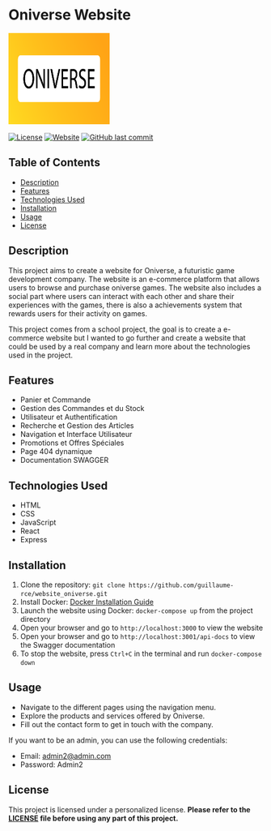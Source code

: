 # Oniverse Website

<img src="./logo.svg" width="200" height="180">

[![License](https://img.shields.io/badge/License-All%20Rights%20Reserved-blue.svg)](LICENSE.md)
[![Website](https://img.shields.io/website?down_color=red&down_message=offline&up_color=green&up_message=online&url=https%3A%2F%2Foniverse.guillaume-rce.com)](https://oniverse.guillaume-rce.com)
[![GitHub last commit](https://img.shields.io/github/last-commit/guillaume-rce/website_oniverse)](https://github.com/guillaume-rce/website_oniverse)

## Table of Contents
- [Description](#description)
- [Features](#features)
- [Technologies Used](#technologies-used)
- [Installation](#installation)
- [Usage](#usage)
- [License](#license)

## Description
This project aims to create a website for Oniverse, a futuristic game development company. The website is an e-commerce platform that allows users to browse and purchase oniverse games. The website also includes a social part where users can interact with each other and share their experiences with the games, there is also a achievements system that rewards users for their activity on games.

This project comes from a school project, the goal is to create a e-commerce website but I wanted to go further and create a website that could be used by a real company and learn more about the technologies used in the project.

## Features
- Panier et Commande
- Gestion des Commandes et du Stock
- Utilisateur et Authentification
- Recherche et Gestion des Articles
- Navigation et Interface Utilisateur
- Promotions et Offres Spéciales
- Page 404 dynamique
- Documentation SWAGGER

## Technologies Used
- HTML
- CSS
- JavaScript
- React
- Express

## Installation
1. Clone the repository: `git clone https://github.com/guillaume-rce/website_oniverse.git`
2. Install Docker: [Docker Installation Guide](https://docs.docker.com/get-docker/)
3. Launch the website using Docker: `docker-compose up` from the project directory
4. Open your browser and go to `http://localhost:3000` to view the website
5. Open your browser and go to `http://localhost:3001/api-docs` to view the Swagger documentation
6. To stop the website, press `Ctrl+C` in the terminal and run `docker-compose down`

## Usage
- Navigate to the different pages using the navigation menu.
- Explore the products and services offered by Oniverse.
- Fill out the contact form to get in touch with the company.

If you want to be an admin, you can use the following credentials:
- Email: admin2@admin.com
- Password: Admin2

## License
This project is licensed under a personalized license. **Please refer to the [LICENSE](LICENSE.md) file before using any part of this project.**
